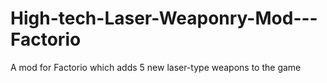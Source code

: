 # High-tech-Laser-Weaponry-Mod---Factorio
A mod for Factorio which adds 5 new laser-type weapons to the game
